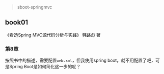 
> sboot-springmvc

## book01

《看透Spring MVC源代码分析与实践》 韩路彪 著

### 第8章

按照书中的描述，需要配置`web.xml`，但我使用spring boot，就不用配置了吧，可是Spring Boot是如何简化这一步的呢？









